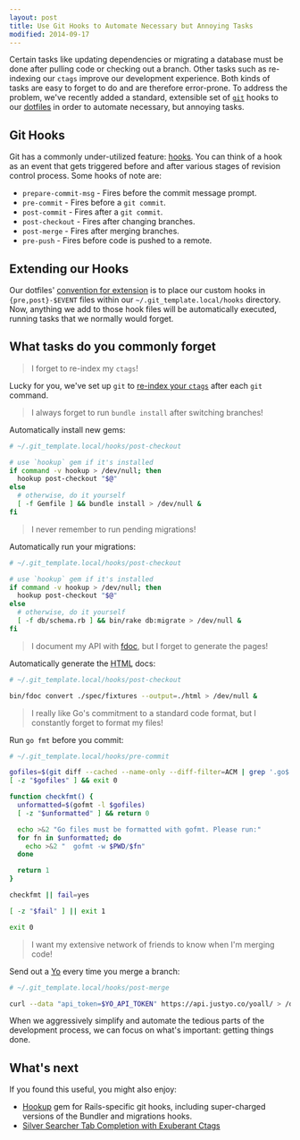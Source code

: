 ```yaml
---
layout: post
title: Use Git Hooks to Automate Necessary but Annoying Tasks
modified: 2014-09-17
---
```


Certain tasks like updating dependencies or migrating a database must be done
after pulling code or checking out a branch. Other tasks such as re-indexing our
`ctags` improve our development experience. Both kinds of tasks are easy to
forget to do and are therefore error-prone. To address the problem, we've
recently added a standard, extensible set of [`git`][2] hooks to our
[dotfiles][1] in order to automate necessary, but annoying tasks.

## Git Hooks

Git has a commonly under-utilized feature: [hooks][hooks]. You can think of a
hook as an event that gets triggered before and after various stages of revision
control process. Some hooks of note are:

- `prepare-commit-msg` - Fires before the commit message prompt.
- `pre-commit` - Fires before a `git commit`.
- `post-commit` - Fires after a `git commit`.
- `post-checkout` - Fires after changing branches.
- `post-merge` - Fires after merging branches.
- `pre-push` - Fires before code is pushed to a remote.

## Extending our Hooks

Our dotfiles' [convention for extension][3] is to place our custom hooks in
`{pre,post}-$EVENT` files within our `~/.git_template.local/hooks` directory.
Now, anything we add to those hook files will be automatically executed, running
tasks that we normally would forget.

## What tasks do you commonly forget

> I forget to re-index my `ctags`!

Lucky for you, we've set up `git` to [re-index your `ctags`][4] after each `git`
command.

> I always forget to run `bundle install` after switching branches!

Automatically install new gems:

```sh
# ~/.git_template.local/hooks/post-checkout

# use `hookup` gem if it's installed
if command -v hookup > /dev/null; then
  hookup post-checkout "$@"
else
  # otherwise, do it yourself
  [ -f Gemfile ] && bundle install > /dev/null &
fi
```

> I never remember to run pending migrations!

Automatically run your migrations:

```sh
# ~/.git_template.local/hooks/post-checkout

# use `hookup` gem if it's installed
if command -v hookup > /dev/null; then
  hookup post-checkout "$@"
else
  # otherwise, do it yourself
  [ -f db/schema.rb ] && bin/rake db:migrate > /dev/null &
fi
```

> I document my API with [fdoc](https://github.com/square/fdoc), but I forget to
> generate the pages!

Automatically generate the <abbr title="HyperText Markup Language">HTML</abbr>
docs:

```sh
# ~/.git_template.local/hooks/post-checkout

bin/fdoc convert ./spec/fixtures --output=./html > /dev/null &
```

> I really like Go's commitment to a standard code format, but I constantly
> forget to format my files!

Run `go fmt` before you commit:

```sh
# ~/.git_template.local/hooks/pre-commit

gofiles=$(git diff --cached --name-only --diff-filter=ACM | grep '.go$')
[ -z "$gofiles" ] && exit 0

function checkfmt() {
  unformatted=$(gofmt -l $gofiles)
  [ -z "$unformatted" ] && return 0

  echo >&2 "Go files must be formatted with gofmt. Please run:"
  for fn in $unformatted; do
    echo >&2 "  gofmt -w $PWD/$fn"
  done

  return 1
}

checkfmt || fail=yes

[ -z "$fail" ] || exit 1

exit 0
```

> I want my extensive network of friends to know when I'm merging code!

Send out a [Yo][5] every time you merge a branch:

```sh
# ~/.git_template.local/hooks/post-merge

curl --data "api_token=$YO_API_TOKEN" https://api.justyo.co/yoall/ > /dev/null &
```

When we aggressively simplify and automate the tedious parts of the development
process, we can focus on what's important: getting things done.

## What's next

If you found this useful, you might also enjoy:

- [Hookup][6] gem for Rails-specific git hooks, including super-charged versions
  of the Bundler and migrations hooks.
- [Silver Searcher Tab Completion with Exuberant Ctags][7]

[hooks]: http://git-scm.com/book/en/Customizing-Git-Git-Hooks
[1]: https://github.com/thoughtbot/dotfiles/commit/cbdcbce01dea1ab3850be2311f33f00d75f6088b
[2]: http://git-scm.com/
[3]: https://github.com/thoughtbot/dotfiles/blob/85e9f22e48718b246235fd0b409be0e4d21eddbc/README.md#make-your-own-customizations
[4]: https://github.com/thoughtbot/dotfiles/commit/cbdcbce01dea1ab3850be2311f33f00d75f6088b
[5]: http://www.justyo.co/
[6]: https://github.com/tpope/hookup
[7]: http://robots.thoughtbot.com/silver-searcher-tab-completion-with-exuberant-ctags
